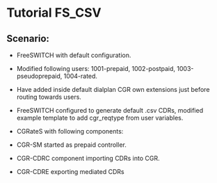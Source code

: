 Tutorial FS_CSV
===============

Scenario:
---------

* FreeSWITCH with default configuration. 

 * Modified following users: 1001-prepaid, 1002-postpaid, 1003-pseudoprepaid, 1004-rated.
 * Have added inside default dialplan CGR own extensions just before routing towards users.
 * FreeSWITCH configured to generate default .csv CDRs, modified example template to add cgr_reqtype from user variables.

* CGRateS with following components:

 * CGR-SM started as prepaid controller.
 * CGR-CDRC component importing CDRs into CGR.
 * CGR-CDRE exporting mediated CDRs

